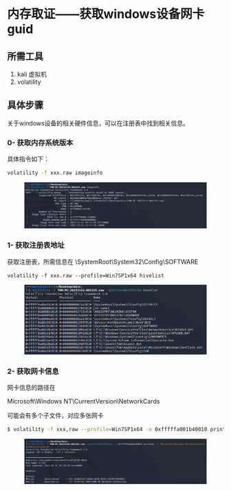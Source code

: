 # 内存取证——获取windows设备网卡guid

## 所需工具

1. kali 虚拟机
2. volatility

## 具体步骤

关于windows设备的相关硬件信息，可以在注册表中找到相关信息。

### 0- 获取内存系统版本

具体指令如下：

```sh
volatility -f xxx.raw imageinfo
```

<figure><img src="../.gitbook/assets/image (3).png" alt=""><figcaption></figcaption></figure>

### 1- 获取注册表地址

获取注册表，所需信息在 \SystemRoot\System32\Config\SOFTWARE

```
volatility -f xxx.raw --profile=Win7SP1x64 hivelist
```

<figure><img src="../.gitbook/assets/image (1) (1).png" alt=""><figcaption></figcaption></figure>

### 2- 获取网卡信息

网卡信息的路径在&#x20;

Microsoft\Windows NT\CurrentVersion\NetworkCards

可能会有多个子文件，对应多张网卡

```bash
$ volatility -f xxx,raw --profile=Win7SP1x64 -o 0xfffffa001b40010 printkey -K "Microsoft Windows NT CurrentVersion\NetworkCards\8
```

<figure><img src="../.gitbook/assets/image (2) (1).png" alt=""><figcaption></figcaption></figure>

